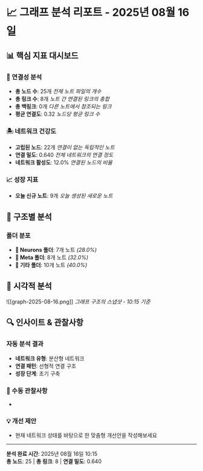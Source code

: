
# 📈 그래프 분석 리포트 - 2025년 08월 16일

## 📊 핵심 지표 대시보드

### 🔗 연결성 분석
- **총 노드 수**: 25개 *전체 노트 파일의 개수*
- **총 링크 수**: 8개 *노트 간 연결된 링크의 총합*
- **총 백링크**: 0개 *다른 노트에서 참조되는 링크*
- **평균 연결도**: 0.32 *노드당 평균 링크 수*

### 🏝️ 네트워크 건강도
- **고립된 노드**: 22개 *연결이 없는 독립적인 노트*
- **연결 밀도**: 0.640 *전체 네트워크의 연결 정도*
- **네트워크 활성도**: 12.0% *연결된 노드의 비율*

### 📈 성장 지표
- **오늘 신규 노트**: 9개 *오늘 생성된 새로운 노트*

## 📁 구조별 분석

### 폴더 분포
- **🧠 Neurons 폴더**: 7개 노트 *(28.0%)*
- **🔧 Meta 폴더**: 8개 노트 *(32.0%)*
- **📂 기타 폴더**: 10개 노트 *(40.0%)*

## 📸 시각적 분석
![[graph-2025-08-16.png]]
*그래프 구조의 스냅샷 - 10:15 기준*

## 🔍 인사이트 & 관찰사항

### 자동 분석 결과
- **네트워크 유형**: 분산형 네트워크
- **연결 패턴**: 선형적 연결 구조
- **성장 단계**: 초기 구축

### 📝 수동 관찰사항
- 

### 💡 개선 제안
- 현재 네트워크 상태를 바탕으로 한 맞춤형 개선안을 작성해보세요

---
**분석 완료 시간**: 2025년 08월 16일 10:15  
**총 노드**: 25 | **총 링크**: 8 | **연결 밀도**: 0.640